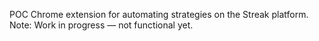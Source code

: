 POC Chrome extension for automating strategies on the Streak platform.
Note: Work in progress — not functional yet.
